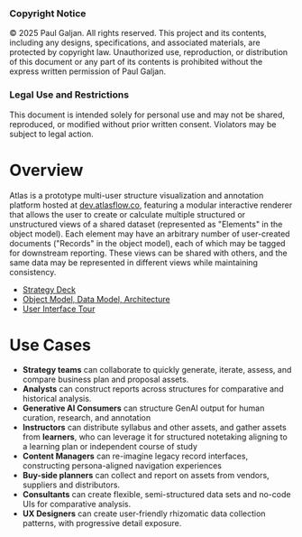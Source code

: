 ### Copyright Notice

© 2025 Paul Galjan. All rights reserved. This project and its contents, including any designs, specifications, and associated materials, are protected by copyright law. Unauthorized use, reproduction, or distribution of this document or any part of its contents is prohibited without the express written permission of Paul Galjan.

### Legal Use and Restrictions

This document is intended solely for personal use and may not be shared, reproduced, or modified without prior written consent. Violators may be subject to legal action.

# Overview
Atlas is a prototype multi-user structure visualization and annotation platform hosted at [dev.atlasflow.co](https://dev.atlasflow.co), featuring a modular interactive renderer that allows the user to create or calculate multiple structured or unstructured views of a shared dataset (represented as "Elements" in the object model). Each element may have an arbitrary number of user-created documents ("Records" in the object model), each of which may be tagged for downstream reporting.  These views can be shared with others, and the same data may be represented in different views while maintaining consistency.

- [Strategy Deck](./atlasStrategy.pdf)
- [Object Model, Data Model, Architecture](./object-data-model.md)
- [User Interface Tour](./atlasUItour.pdf)

# Use Cases

* **Strategy teams** can collaborate to quickly generate, iterate, assess, and compare business plan and proposal assets.
* **Analysts** can construct reports across structures for comparative and historical analysis.
* **Generative AI Consumers** can structure GenAI output for human curation, research, and annotation
* **Instructors** can distribute syllabus and other assets, and gather assets from **learners**, who can leverage it for structured notetaking aligning to a learning plan or independent course of study
* **Content Managers** can re-imagine legacy record interfaces, constructing persona-aligned navigation experiences
* **Buy-side planners** can collect and report on assets from vendors, suppliers and distributors.
* **Consultants** can create flexible, semi-structured data sets and no-code UIs for comparative analysis.
* **UX Designers** can create user-friendly rhizomatic data collection patterns, with progressive detail exposure.

  
